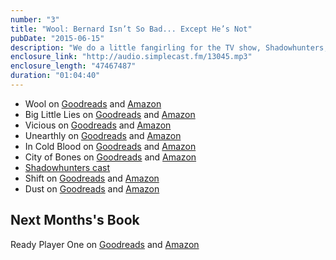 ```yaml
---
number: "3"
title: "Wool: Bernard Isn’t So Bad... Except He’s Not"
pubDate: "2015-06-15"
description: "We do a little fangirling for the TV show, Shadowhunters, talk about the greater good and pitched a new TV show, Susan’s Adventures in the Silos."
enclosure_link: "http://audio.simplecast.fm/13045.mp3"
enclosure_length: "47467487"
duration: "01:04:40"
---
```

- Wool on [Goodreads](https://www.goodreads.com/book/show/13453029-wool-omnibus?from_search=true&search_version=service_impr) and [Amazon](http://www.amazon.com/Wool-Hugh-Howey/dp/1476733953/ref=sr_1_1?ie=UTF8&qid=1434917183&sr=8-1&keywords=wool)
- Big Little Lies on [Goodreads](https://www.goodreads.com/book/show/19486412-big-little-lies?from_search=true&search_version=service_impr) and [Amazon](http://www.amazon.com/Big-Little-Lies-Liane-Moriarty-ebook/dp/B00HDMMISA/ref=tmm_kin_swatch_0?_encoding=UTF8&sr=8-1&qid=1434937270)
- Vicious on [Goodreads](https://www.goodreads.com/book/show/18180495-vicious?from_search=true&search_version=service_impr) and [Amazon](http://www.amazon.com/Vicious-V-E-Schwab-ebook/dp/B00CQY7WBI/ref=sr_1_1_twi_1_kin?s=books&ie=UTF8&qid=1434937353&sr=1-1&keywords=v.+e+schwab)
- Unearthly on [Goodreads](https://www.goodreads.com/book/show/7488244-unearthly?from_search=true&search_version=service_impr) and [Amazon](http://www.amazon.com/Unearthly-Book-1-Trilogy-ebook/dp/B003VIWNKS/ref=sr_1_1?s=books&ie=UTF8&qid=1434937531&sr=1-1&keywords=unearthly+cynthia+hand)
- In Cold Blood on [Goodreads](https://www.goodreads.com/book/show/168642.In_Cold_Blood?from_search=true&search_version=service_impr) and [Amazon](http://www.amazon.com/Cold-Blood-Vintage-International-ebook/dp/B000FC1IRM/ref=sr_1_1?s=books&ie=UTF8&qid=1434937639&sr=1-1&keywords=in+cold+blood+by+truman+capote&refinements=p_n_feature_browse-bin%3A618073011)
- City of Bones on [Goodreads](https://www.goodreads.com/book/show/256683.City_of_Bones?from_search=true&search_version=service_impr) and [Amazon](http://www.amazon.com/City-Bones-Mortal-Instruments-Book-ebook/dp/B0013TXA5Y/ref=sr_1_1?s=books&ie=UTF8&qid=1434937901&sr=1-1&keywords=city+of+bones)
- [Shadowhunters cast](http://www.imdb.com/title/tt4145054/)
- Shift on [Goodreads](https://www.goodreads.com/book/show/17306293-shift?from_search=true&search_version=service_impr) and [Amazon](http://www.amazon.com/Shift-Omnibus-1-3-Silo-Book-ebook/dp/B00B6Z6HI2/ref=tmm_kin_swatch_0?_encoding=UTF8&sr=8-1&qid=1434978938)
- Dust on [Goodreads](https://www.goodreads.com/book/show/17855756-dust) and [Amazon](http://www.amazon.com/gp/product/B00CYNGPTG/ref=series_rw_dp_sw)

## Next Months's Book

Ready Player One on [Goodreads](https://www.goodreads.com/book/show/9969571-ready-player-one?from_search=true&search_version=service_impr) and [Amazon](http://www.amazon.com/Ready-Player-One-Ernest-Cline-ebook/dp/B004J4WKUQ/ref=sr_1_1_ha?s=digital-text&ie=UTF8&qid=1434980552&sr=1-1&keywords=ready+player+one)
